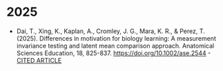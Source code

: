 # 2025

* Dai, T., Xing, K., Kaplan, A., Cromley, J. G., Mara, K. R., & Perez, T. (2025). Differences in motivation for biology learning: A measurement invariance testing and latent mean comparison approach. Anatomical Sciences Education, 18, 825-837. https://doi.org/10.1002/ase.2544 - [CITED ARTICLE](https://www.researchgate.net/publication/341113884_Investigation_of_Measurement_Invariance_of_Science_Motivation_and_Self-Efficacy_Model_PISA_2015_Turkey_Sample?_sg%5B0%5D=k-mt8hBIcjzr1NZqZEWzHGuajiBfvEjJ7AakHho0uatA5f9dKkUhTgXGAiSDXIgsjdqjoPKXnSPplTnf1zw6rriEEz-XoGjhtnxmJSLZ.BRgp4Cny58eWEsh0P4hcRv4IQHKrxQMCJOwUStUivL_njW4C6_0UX0mscs_GVU40j6yaUD9zvYuuFTuKyVYRoQ&_tp=eyJjb250ZXh0Ijp7ImZpcnN0UGFnZSI6ImhvbWUiLCJwYWdlIjoicHJvZmlsZSIsInBvc2l0aW9uIjoicGFnZUNvbnRlbnQifX0)
